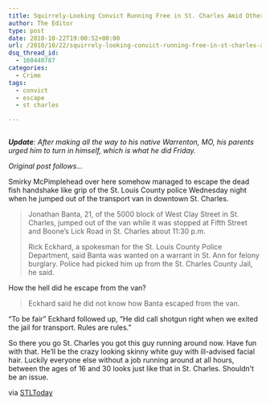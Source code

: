 ```yaml
---
title: Squirrely-Looking Convict Running Free in St. Charles Amid Other Squirrly-Looking St. Charles County Residents
author: The Editor
type: post
date: 2010-10-22T19:00:52+00:00
url: /2010/10/22/squirrely-looking-convict-running-free-in-st-charles-amid-other-squirrly-looking-st-charles-county-residents/
dsq_thread_id:
  - 160440787
categories:
  - Crime
tags:
  - convict
  - escape
  - st charles

---
```

[<img class="alignright size-full wp-image-7483" title="jonathan_banta" src="http://media.punchingkitty.com/wordpress/2010/10/jonathan_banta.jpeg?filter=resize&w=275" alt="" />][1]

**_Update_**_: After making all the way to his native Warrenton, MO, his parents urged him to turn in himself, which is what he did Friday._

_Original post follows&#8230;_

Smirky McPimplehead over here somehow managed to escape the dead fish handshake like grip of the St. Louis County police Wednesday night when he jumped out of the transport van in downtown St. Charles.

> Jonathan Banta, 21, of the 5000 block of West Clay Street in St. Charles, jumped out of the van while it was stopped at Fifth Street and Boone&#8217;s Lick Road in St. Charles about 11:30 p.m.
> 
> Rick Eckhard, a spokesman for the St. Louis County Police Department, said Banta was wanted on a warrant in St. Ann for felony burglary. Police had picked him up from the St. Charles County Jail, he said.

How the hell did he escape from the van?

> Eckhard said he did not know how Banta escaped from the van.

&#8220;To be fair&#8221; Eckhard followed up, &#8220;He did call shotgun right when we exited the jail for transport. Rules are rules.&#8221;

So there you go St. Charles you got this guy running around now. Have fun with that. He&#8217;ll be the crazy looking skinny white guy with ill-advised facial hair. Luckily everyone else without a job running around at all hours, between the ages of 16 and 30 looks just like that in St. Charles. Shouldn&#8217;t be an issue.

via <a href="http://www.stltoday.com/news/local/crime-and-courts/article_8e837ac6-dd43-11df-942a-00127992bc8b.html" target="_blank">STLToday</a>

 [1]: http://media.punchingkitty.com/wordpress/2010/10/jonathan_banta.jpeg